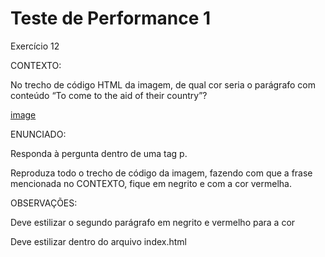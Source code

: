 # Teste de Performance 1

Exercício 12

CONTEXTO:

No trecho de código HTML da imagem, de qual cor seria o parágrafo com conteúdo “To come to the aid of their country”?

[image](tp12.png)

ENUNCIADO:

Responda à pergunta dentro de uma tag p.

Reproduza todo o trecho de código da imagem, fazendo com que a frase mencionada no CONTEXTO, fique em negrito e com a cor vermelha.

OBSERVAÇÕES:

Deve estilizar o segundo parágrafo em negrito e vermelho para a cor

Deve estilizar dentro do arquivo index.html
